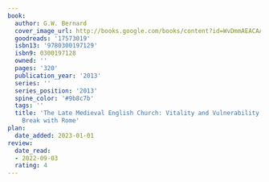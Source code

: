 ```yaml
---
book:
  author: G.W. Bernard
  cover_image_url: http://books.google.com/books/content?id=WvDmmAEACAAJ&printsec=frontcover&img=1&zoom=1&source=gbs_api
  goodreads: '17573019'
  isbn13: '9780300197129'
  isbn9: 0300197128
  owned: ''
  pages: '320'
  publication_year: '2013'
  series: ''
  series_position: '2013'
  spine_color: '#9b8c7b'
  tags: ''
  title: 'The Late Medieval English Church: Vitality and Vulnerability Before the
    Break with Rome'
plan:
  date_added: 2023-01-01
review:
  date_read:
  - 2022-09-03
  rating: 4
---
```

